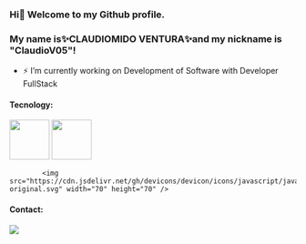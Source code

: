 ### Hi👋 Welcome to my Github profile.

### My name is✨CLAUDIOMIDO VENTURA✨and my nickname is "ClaudioV05"!

- ⚡ I’m currently working on Development of Software with Developer FullStack

#### Tecnology:
<div>
<img src="https://cdn.jsdelivr.net/gh/devicons/devicon/icons/csharp/csharp-original.svg" width="70" height="70" />
<img src="https://cdn.jsdelivr.net/gh/devicons/devicon/icons/dotnetcore/dotnetcore-original.svg" width="70" height="70" />

            <img src="https://cdn.jsdelivr.net/gh/devicons/devicon/icons/javascript/javascript-original.svg" width="70" height="70" />
          
</div>
  
#### Contact:
<div>
<a href="https://www.linkedin.com/in/claudiomildoventura/" target="_blank"><img src="https://img.shields.io/badge/-LinkedIn-%230077B5?style=for-the-badge&logo=linkedin&logoColor=white" target="_blank"></a>   
</div>

